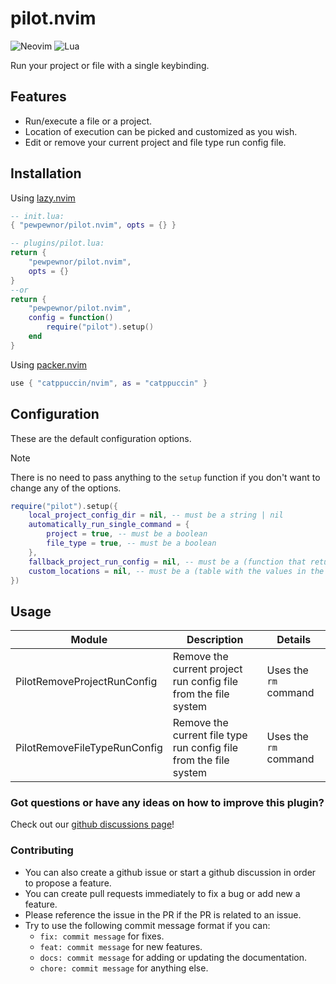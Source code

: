 # pilot.nvim

![Neovim](https://img.shields.io/badge/Neovim-57A143?logo=neovim&logoColor=white&style=for-the-badge)
![Lua](https://img.shields.io/badge/Made%20with%20Lua-blueviolet.svg?style=for-the-badge&logo=lua)

Run your project or file with a single keybinding.

## Features

- Run/execute a file or a project.
- Location of execution can be picked and customized as you wish.
- Edit or remove your current project and file type run config file.

## Installation

Using [lazy.nvim](https://github.com/folke/lazy.nvim)

```lua
-- init.lua:
{ "pewpewnor/pilot.nvim", opts = {} }

-- plugins/pilot.lua:
return {
    "pewpewnor/pilot.nvim",
    opts = {}
}
--or
return {
    "pewpewnor/pilot.nvim",
    config = function()
        require("pilot").setup()
    end
}
```

Using [packer.nvim](https://github.com/wbthomason/packer.nvim)

```lua
use { "catppuccin/nvim", as = "catppuccin" }
```

## Configuration

These are the default configuration options.
> [!NOTE]
> There is no need to pass anything to the `setup` function if you don't want to change any of the options.

```lua
require("pilot").setup({
    local_project_config_dir = nil, -- must be a string | nil
    automatically_run_single_command = {
        project = true, -- must be a boolean
        file_type = true, -- must be a boolean
    },
    fallback_project_run_config = nil, -- must be a (function that returns a string) | nil
    custom_locations = nil, -- must be a (table with the values in the key/value pair being strings) | nil
})
```

## Usage

| Module                        | Description                                                       | Details               |
|-------------------------------|-------------------------------------------------------------------|-----------------------|
| PilotRemoveProjectRunConfig   | Remove the current project run config file from the file system   | Uses the `rm` command |
| PilotRemoveFileTypeRunConfig  | Remove the current file type run config file from the file system | Uses the `rm` command |

### Got questions or have any ideas on how to improve this plugin?

Check out our [github discussions page](https://github.com/pewpewnor/pilot.nvim/discussions)!

### Contributing

- You can also create a github issue or start a github discussion in order to propose a feature.
- You can create pull requests immediately to fix a bug or add new a feature.
- Please reference the issue in the PR if the PR is related to an issue.
- Try to use the following commit message format if you can:
  - `fix: commit message` for fixes.
  - `feat: commit message` for new features.
  - `docs: commit message` for adding or updating the documentation.
  - `chore: commit message` for anything else.
